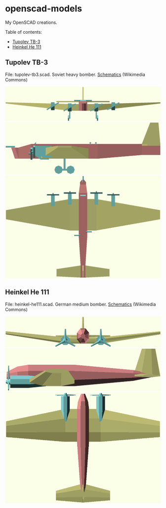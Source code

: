 # openscad-models
My OpenSCAD creations.

Table of contents:
* [Tupolev TB-3](#tupolev-tb-3)
* [Heinkel He 111](#heinkel-he-111)

## Tupolev TB-3
File: tupolev-tb3.scad. Soviet heavy bomber. [Schematics](https://commons.wikimedia.org/wiki/File:Tupoljev_TB-3.svg) (Wikimedia Commons)

![front view](tupolev-tb3-front.png)
![left view](tupolev-tb3-left.png)
![top view](tupolev-tb3-top.png)

## Heinkel He 111
File: heinkel-he111.scad. German medium bomber. [Schematics](https://commons.wikimedia.org/wiki/File:Heinkel_He_111_H-1_3-view_line_drawing.svg) (Wikimedia Commons)

![front view](heinkel-he111-front.png)
![left view](heinkel-he111-left.png)
![top view](heinkel-he111-top.png)
